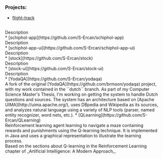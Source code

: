 ### Projects:
* [flight-track](https://github.com/S-Ercan/flight-track)
<br />
Description
<br />
* [schiphol-app](https://github.com/S-Ercan/schiphol-app)
<br />
Description
<br />
* [schiphol-app-ui](https://github.com/S-Ercan/schiphol-app-ui)
<br />
Description
<br />
* [stock](https://github.com/S-Ercan/stock)
<br />
Description
<br />
* [stock-ui](https://github.com/S-Ercan/stock-ui)
<br />
Description
<br />
* [YodaQA](https://github.com/S-Ercan/yodaqa)
<br />
A fork of the original [YodaQA](https://github.com/brmson/yodaqa) project, with my work contained in the ``dutch`` branch. As part of my Computer Science Master's Thesis, I'm working on getting the system to handle Dutch questions and sources. The system has an architecture based on [Apache UIMA](http://uima.apache.org/), uses DBpedia and Wikipedia as its sources, and analyzes natural language using a variety of NLP tools (parser, named entity recognizer, word nets, etc.).
* [QLearning](https://github.com/S-Ercan/QLearning)
<br />
Reinforcement learning agent learning to navigate a maze containing rewards and punishments using the Q-learning technique.
It is implemented in Java and uses a graphical representation to illustrate the learning process.
<br />
Based on the sections about Q-learning in the Reinforcement Learning chapter of _Artificial Intelligence: A Modern Approach_.
